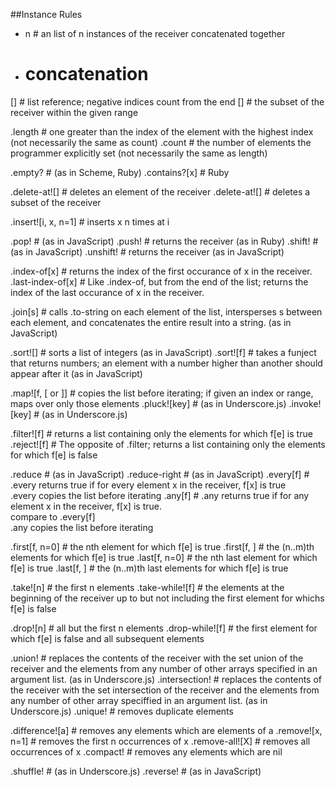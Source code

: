 ##Instance Rules

* n # an list of n instances of the receiver concatenated together
+ # concatenation

[<number>] # list reference; negative indices count from the end
[<range>] # the subset of the receiver within the given range

.length # one greater than the index of the element with the highest index (not necessarily the same as count)
.count # the number of elements the programmer explicitly set (not necessarily the same as length)

.empty? # (as in Scheme, Ruby)
.contains?[x] # Ruby

.delete-at![<number>] # deletes an element of the receiver
.delete-at![<range>] # deletes a subset of the receiver

.insert![i, x, n=1] # inserts x n times at i

.pop! # (as in JavaScript)
.push! # returns the receiver (as in Ruby)
.shift! # (as in JavaScript)
.unshift! # returns the receiver (as in JavaScript)

.index-of[x] # returns the index of the first occurance of x in the receiver.
.last-index-of[x] # Like .index-of, but from the end of the list; returns the index of the last occurance of x in the receiver. 

.join[s] # calls .to-string on each element of the list, intersperses s between each element, and concatenates the entire result into a string. (as in JavaScript)

.sort![] # sorts a list of integers (as in JavaScript)
.sort![f] # takes a funject that returns numbers; an element with a number higher than another should appear after it (as in JavaScript)

.map![f, [<number> or <range>]] # copies the list before iterating; if given an index or range, maps over only those elements
.pluck![key] # (as in Underscore.js)
.invoke![key] # (as in Underscore.js)

.filter![f] # returns a list containing only the elements for which f[e] is true
.reject![f] # The opposite of .filter; returns a list containing only the elements for which f[e] is false

.reduce # (as in JavaScript)
.reduce-right # (as in JavaScript)
.every[f] # .every returns true if for every element x in the receiver, f[x] is true<br>.every copies the list before iterating
.any[f] # .any returns true if for any element x in the receiver, f[x] is true.<br>compare to .every[f]<br>.any copies the list before iterating

.first[f, n=0] # the nth element for which f[e] is true
.first[f, <range>] # the (n..m)th elements for which f[e] is true
.last[f, n=0] # the nth last element for which f[e] is true
.last[f, <range>] # the (n..m)th last elements for which f[e] is true

.take![n] # the first n elements
.take-while![f] # the elements at the beginning of the receiver up to but not including the first element for whichs f[e] is false

.drop![n] # all but the first n elements
.drop-while![f] # the first element for which f[e] is false and all subsequent elements

.union! # replaces the contents of the receiver with the set union of the receiver and the elements from any number of other arrays specified in an argument list. (as in Underscore.js)
.intersection! # replaces the contents of the receiver with the set intersection of the receiver and the elements from any number of other array speciffied in an argument list. (as in Underscore.js)
.unique! # removes duplicate elements

.difference![a] # removes any elements which are elements of a
.remove![x, n=1] # removes the first n occurrences of x
.remove-all![X] # removes all occurrences of x
.compact! # removes any elements which are nil

.shuffle! # (as in Underscore.js)
.reverse! # (as in JavaScript)